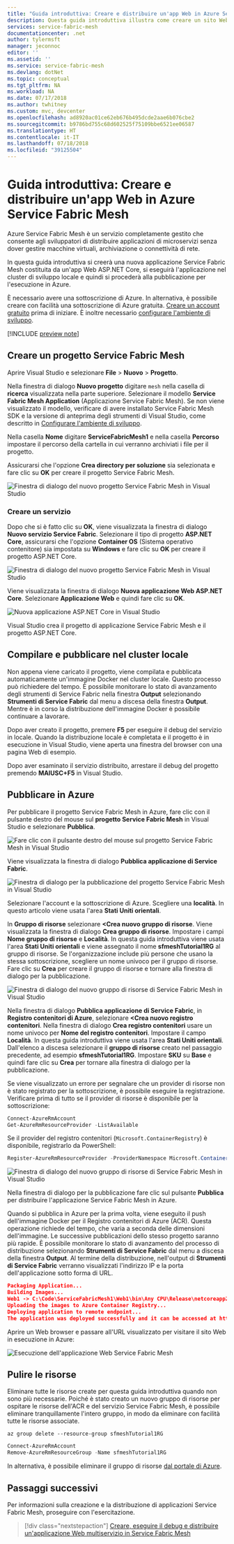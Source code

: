 ```yaml
---
title: "Guida introduttiva: Creare e distribuire un'app Web in Azure Service Fabric Mesh | Microsoft Docs"
description: Questa guida introduttiva illustra come creare un sito Web ASP.NET Core e pubblicarlo in Azure Service Fabric Mesh.
services: service-fabric-mesh
documentationcenter: .net
author: tylermsft
manager: jeconnoc
editor: ''
ms.assetid: ''
ms.service: service-fabric-mesh
ms.devlang: dotNet
ms.topic: conceptual
ms.tgt_pltfrm: NA
ms.workload: NA
ms.date: 07/17/2018
ms.author: twhitney
ms.custom: mvc, devcenter
ms.openlocfilehash: ad8920ac01ce62eb676b495dcde2aae6b076cbe2
ms.sourcegitcommit: b9786bd755c68d602525f75109bbe6521ee06587
ms.translationtype: HT
ms.contentlocale: it-IT
ms.lasthandoff: 07/18/2018
ms.locfileid: "39125504"
---
```

# <a name="quickstart-create-and-deploy-a-web-app-to-azure-service-fabric-mesh"></a>Guida introduttiva: Creare e distribuire un'app Web in Azure Service Fabric Mesh

Azure Service Fabric Mesh è un servizio completamente gestito che consente agli sviluppatori di distribuire applicazioni di microservizi senza dover gestire macchine virtuali, archiviazione o connettività di rete.

In questa guida introduttiva si creerà una nuova applicazione Service Fabric Mesh costituita da un'app Web ASP.NET Core, si eseguirà l'applicazione nel cluster di sviluppo locale e quindi si procederà alla pubblicazione per l'esecuzione in Azure.

È necessario avere una sottoscrizione di Azure. In alternativa, è possibile creare con facilità una sottoscrizione di Azure gratuita. [Creare un account gratuito](https://azure.microsoft.com/free/) prima di iniziare. È inoltre necessario [configurare l'ambiente di sviluppo](service-fabric-mesh-howto-setup-developer-environment-sdk.md).

[!INCLUDE [preview note](./includes/include-preview-note.md)]

## <a name="create-a-service-fabric-mesh-project"></a>Creare un progetto Service Fabric Mesh

Aprire Visual Studio e selezionare **File** > **Nuovo** > **Progetto**.

Nella finestra di dialogo **Nuovo progetto** digitare `mesh` nella casella di **ricerca** visualizzata nella parte superiore. Selezionare il modello **Service Fabric Mesh Application** (Applicazione Service Fabric Mesh). Se non viene visualizzato il modello, verificare di avere installato Service Fabric Mesh SDK e la versione di anteprima degli strumenti di Visual Studio, come descritto in [Configurare l'ambiente di sviluppo](service-fabric-mesh-howto-setup-developer-environment-sdk.md). 

Nella casella **Nome** digitare **ServiceFabricMesh1** e nella casella **Percorso** impostare il percorso della cartella in cui verranno archiviati i file per il progetto.

Assicurarsi che l'opzione **Crea directory per soluzione** sia selezionata e fare clic su **OK** per creare il progetto Service Fabric Mesh.

![Finestra di dialogo del nuovo progetto Service Fabric Mesh in Visual Studio](media/service-fabric-mesh-quickstart-dotnet-core/visual-studio-new-project.png)

### <a name="create-a-service"></a>Creare un servizio

Dopo che si è fatto clic su **OK**, viene visualizzata la finestra di dialogo **Nuovo servizio Service Fabric**. Selezionare il tipo di progetto **ASP.NET Core**, assicurarsi che l'opzione **Container OS** (Sistema operativo contenitore) sia impostata su **Windows** e fare clic su **OK** per creare il progetto ASP.NET Core. 

![Finestra di dialogo del nuovo progetto Service Fabric Mesh in Visual Studio](media/service-fabric-mesh-quickstart-dotnet-core/visual-studio-new-service-fabric-service.png)

Viene visualizzata la finestra di dialogo **Nuova applicazione Web ASP.NET Core**. Selezionare **Applicazione Web** e quindi fare clic su **OK**.

![Nuova applicazione ASP.NET Core in Visual Studio](media/service-fabric-mesh-quickstart-dotnet-core/visual-studio-new-aspnetcore-app.png)

Visual Studio crea il progetto di applicazione Service Fabric Mesh e il progetto ASP.NET Core.

## <a name="build-and-publish-to-your-local-cluster"></a>Compilare e pubblicare nel cluster locale

Non appena viene caricato il progetto, viene compilata e pubblicata automaticamente un'immagine Docker nel cluster locale. Questo processo può richiedere del tempo. È possibile monitorare lo stato di avanzamento degli strumenti di Service Fabric nella finestra **Output** selezionando **Strumenti di Service Fabric** dal menu a discesa della finestra **Output**. Mentre è in corso la distribuzione dell'immagine Docker è possibile continuare a lavorare.

Dopo aver creato il progetto, premere **F5** per eseguire il debug del servizio in locale. Quando la distribuzione locale è completata e il progetto è in esecuzione in Visual Studio, viene aperta una finestra del browser con una pagina Web di esempio.

Dopo aver esaminato il servizio distribuito, arrestare il debug del progetto premendo **MAIUSC+F5** in Visual Studio.

## <a name="publish-to-azure"></a>Pubblicare in Azure

Per pubblicare il progetto Service Fabric Mesh in Azure, fare clic con il pulsante destro del mouse sul **progetto Service Fabric Mesh** in Visual Studio e selezionare **Pubblica**.

![Fare clic con il pulsante destro del mouse sul progetto Service Fabric Mesh in Visual Studio](media/service-fabric-mesh-quickstart-dotnet-core/visual-studio-right-click-publish.png)

Viene visualizzata la finestra di dialogo **Pubblica applicazione di Service Fabric**.

![Finestra di dialogo per la pubblicazione del progetto Service Fabric Mesh in Visual Studio](media/service-fabric-mesh-quickstart-dotnet-core/visual-studio-publish-dialog.png)

Selezionare l'account e la sottoscrizione di Azure. Scegliere una **località**. In questo articolo viene usata l'area **Stati Uniti orientali**.

In **Gruppo di risorse** selezionare **\<Crea nuovo gruppo di risorse**. Viene visualizzata la finestra di dialogo **Crea gruppo di risorse**. Impostare i campi **Nome gruppo di risorse** e **Località**.  In questa guida introduttiva viene usata l'area **Stati Uniti orientali** e viene assegnato il nome **sfmeshTutorial1RG** al gruppo di risorse. Se l'organizzazione include più persone che usano la stessa sottoscrizione, scegliere un nome univoco per il gruppo di risorse.  Fare clic su **Crea** per creare il gruppo di risorse e tornare alla finestra di dialogo per la pubblicazione.

![Finestra di dialogo del nuovo gruppo di risorse di Service Fabric Mesh in Visual Studio](media/service-fabric-mesh-quickstart-dotnet-core/visual-studio-publish-new-resource-group-dialog.png)

Nella finestra di dialogo **Pubblica applicazione di Service Fabric**, in **Registro contenitori di Azure**, selezionare **\<Crea nuovo registro contenitori**. Nella finestra di dialogo **Crea registro contenitori** usare un nome univoco per **Nome del registro contenitori**. Impostare il campo **Località**. In questa guida introduttiva viene usata l'area **Stati Uniti orientali**. Dall'elenco a discesa selezionare il **gruppo di risorse** creato nel passaggio precedente, ad esempio **sfmeshTutorial1RG**. Impostare **SKU** su **Base** e quindi fare clic su **Crea** per tornare alla finestra di dialogo per la pubblicazione.

Se viene visualizzato un errore per segnalare che un provider di risorse non è stato registrato per la sottoscrizione, è possibile eseguire la registrazione. Verificare prima di tutto se il provider di risorse è disponibile per la sottoscrizione:

```Powershell
Connect-AzureRmAccount
Get-AzureRmResourceProvider -ListAvailable
```

Se il provider del registro contenitori (`Microsoft.ContainerRegistry`) è disponibile, registrarlo da PowerShell:

```Powershell
Register-AzureRmResourceProvider -ProviderNamespace Microsoft.ContainerRegistry
```

![Finestra di dialogo del nuovo gruppo di risorse di Service Fabric Mesh in Visual Studio](media/service-fabric-mesh-quickstart-dotnet-core/visual-studio-publish-new-container-registry-dialog.png)

Nella finestra di dialogo per la pubblicazione fare clic sul pulsante **Pubblica** per distribuire l'applicazione Service Fabric Mesh in Azure.

Quando si pubblica in Azure per la prima volta, viene eseguito il push dell'immagine Docker per il Registro contenitori di Azure (ACR). Questa operazione richiede del tempo, che varia a seconda delle dimensioni dell'immagine. Le successive pubblicazioni dello stesso progetto saranno più rapide. È possibile monitorare lo stato di avanzamento del processo di distribuzione selezionando **Strumenti di Service Fabric** dal menu a discesa della finestra **Output**. Al termine della distribuzione, nell'output di **Strumenti di Service Fabric** verranno visualizzati l'indirizzo IP e la porta dell'applicazione sotto forma di URL.

```json
Packaging Application...
Building Images...
Web1 -> C:\Code\ServiceFabricMesh1\Web1\bin\Any CPU\Release\netcoreapp2.0\Web1.dll
Uploading the images to Azure Container Registry...
Deploying application to remote endpoint...
The application was deployed successfully and it can be accessed at http://...
```

Aprire un Web browser e passare all'URL visualizzato per visitare il sito Web in esecuzione in Azure:

![Esecuzione dell'applicazione Web Service Fabric Mesh](media/service-fabric-mesh-tutorial-deploy-dotnetcore/deployed-web-project.png)

## <a name="clean-up-resources"></a>Pulire le risorse

Eliminare tutte le risorse create per questa guida introduttiva quando non sono più necessarie. Poiché è stato creato un nuovo gruppo di risorse per ospitare le risorse dell'ACR e del servizio Service Fabric Mesh, è possibile eliminare tranquillamente l'intero gruppo, in modo da eliminare con facilità tutte le risorse associate.

```azurecli
az group delete --resource-group sfmeshTutorial1RG
```

```powershell
Connect-AzureRmAccount
Remove-AzureRmResourceGroup -Name sfmeshTutorial1RG
```

In alternativa, è possibile eliminare il gruppo di risorse [dal portale di Azure](https://portal.azure.com).

## <a name="next-steps"></a>Passaggi successivi

Per informazioni sulla creazione e la distribuzione di applicazioni Service Fabric Mesh, proseguire con l'esercitazione.
> [!div class="nextstepaction"]
> [Creare, eseguire il debug e distribuire un'applicazione Web multiservizio in Service Fabric Mesh](service-fabric-mesh-tutorial-create-dotnetcore.md)